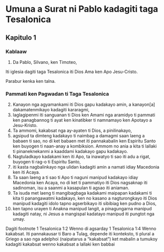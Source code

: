 Umuna a Surat ni Pablo kadagiti taga Tesalonica
===============================================

Kapitulo 1
----------

### Kablaaw

1. Da Pablo, Silvano, ken Timoteo,

Iti iglesia dagiti taga Tesalonica iti Dios Ama ken Apo Jesu-Cristo.

Parabur kenka ken talna.

### Pammati ken Pagwadan ti Taga Tesalonica

2. Kanayon nga agyamankami iti Dios gapu kadakayo amin, a kanayon[a] dakamatenmikayo kadagiti kararagmi,
3. laglagipenmi iti sanguanan ti Dios ken Amami nga aramidyo ti pammati ken panagbannog ti ayat ken kinatibker ti namnamayo ken Apotayo a Jesu-Kristo.
4. Ta ammomi, kakabsat nga ay-ayaten ti Dios, a pinilinakayo,
5. agsipud ta dimteng kadakayo ti naimbag a damagmi saan laeng a babaen ti sao, no di ket babaen met iti pannakabalin ken Espiritu Santo ken buyogen ti naan-anay a kombiksion. Ammom no ania a kita ti lallaki ti pinaneknekanmi a kaaddami kadakayo gapu kadakayo.
6. Nagtuladkayo kadakami ken iti Apo, ta inawatyo ti sao iti adu a rigat, buyogen ti rag-o ti Espiritu Santo,
7. iti kasta nagbalinkayo nga ulidan kadagiti amin a namati idiay Macedonia ken iti Acaya.
8. Ta saan laeng a ti sao ti Apo ti naguni manipud kadakayo idiay Macedonia ken Acaya, no di ket ti pammatiyo iti Dios nagsaknap iti sadinoman, isu a saanmi a kasapulan ti agsao iti aniaman.
9. Ta isuda met laeng ti mangibagbaga kadakami maipapan kadakami ti kita ti panangawatmi kadakayo, ken no kasano a nagturongkayo iti Dios manipud kadagiti idolo tapno agserbikayo iti sibibiag ken pudno a Dios,
10. ken tapno urayen ti Anakna manipud langit, a pinagungarna manipud kadagiti natay, ni Jesus a mangispal kadatayo manipud iti pungtot nga umay.

Dagiti footnote
1 Tesalonica 1:2 Wenno di agsarday
1 Tesalonica 1:4 Wenno kakabsat. Iti pannakausar ti Baro a Tulag, depende iti konteksto, ti plural a Griego a sao nga adelphoi (naipatarus a “kakabsat”) ket mabalin a tumukoy kadagiti kakabsat wenno kakabsat a lallaki ken babbai
